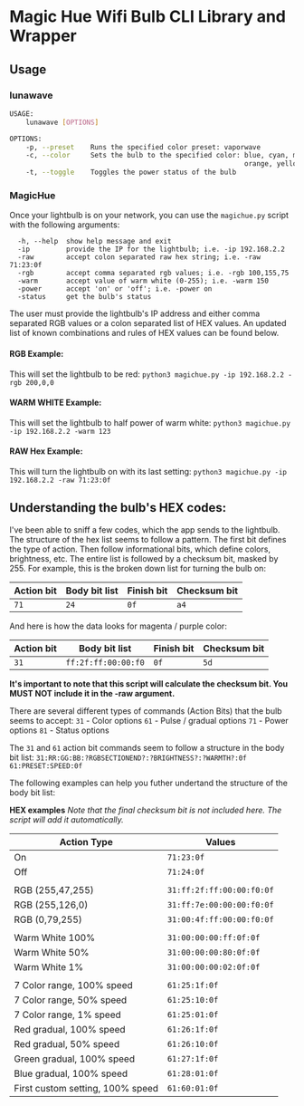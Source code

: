# Magic Hue Wifi Bulb CLI Library and Wrapper

## Usage
### lunawave
```bash
USAGE:
    lunawave [OPTIONS]

OPTIONS:
    -p, --preset    Runs the specified color preset: vaporwave
    -c, --color     Sets the bulb to the specified color: blue, cyan, magenta, green, red,
                                                          orange, yellow, white
    -t, --toggle    Toggles the power status of the bulb
```

### MagicHue
Once your lightbulb is on your network, you can use the `magichue.py` script with the following arguments:
```
  -h, --help  show help message and exit
  -ip         provide the IP for the lightbulb; i.e. -ip 192.168.2.2
  -raw        accept colon separated raw hex string; i.e. -raw 71:23:0f
  -rgb        accept comma separated rgb values; i.e. -rgb 100,155,75
  -warm       accept value of warm white (0-255); i.e. -warm 150
  -power      accept 'on' or 'off'; i.e. -power on
  -status     get the bulb's status
```
The user must provide the lightbulb's IP address and either comma separated RGB values or a colon separated list of HEX values. An updated list of known combinations and rules of HEX values can be found below.

#### RGB Example:
This will set the lightbulb to be red:
`python3 magichue.py -ip 192.168.2.2 -rgb 200,0,0`

#### WARM WHITE Example:
This will set the lightbulb to half power of warm white:
`python3 magichue.py -ip 192.168.2.2 -warm 123`

#### RAW Hex Example:
This will turn the lightbulb on with its last setting:
`python3 magichue.py -ip 192.168.2.2 -raw 71:23:0f`

## Understanding the bulb's HEX codes:
I've been able to sniff a few codes, which the app sends to the lightbulb. The structure of the hex list seems to follow a pattern. The first bit defines the type of action. Then follow informational bits, which define colors, brightness, etc. The entire list is followed by a checksum bit, masked by 255. For example, this is the broken down list for turning the bulb on:

|Action bit|Body bit list|Finish bit|Checksum bit|
|---|---|---|---|
|`71`|`24`|`0f`|`a4`|

And here is how the data looks for magenta / purple color:

|Action bit|Body bit list|Finish bit|Checksum bit|
|---|---|---|---|
|`31`|`ff:2f:ff:00:00:f0`|`0f`|`5d`|

**It's important to note that this script will calculate the checksum bit. You MUST NOT include it in the -raw argument.**

There are several different types of commands (Action Bits) that the bulb seems to accept:
`31` - Color options
`61` - Pulse / gradual options
`71` - Power options
`81` - Status options

The `31` and `61` action bit commands seem to follow a structure in the body bit list: 
`31:RR:GG:BB:?RGBSECTIONEND?:?BRIGHTNESS?:?WARMTH?:0f`
`61:PRESET:SPEED:0f`

The following examples can help you futher undertand the structure of the body bit list:

**HEX examples**
*Note that the final checksum bit is not included here. The script will add it automatically.*

|Action Type|Values|
|---|---|
|On|`71:23:0f`|
|Off|`71:24:0f`|
|||
|RGB (255,47,255)|`31:ff:2f:ff:00:00:f0:0f`|
|RGB (255,126,0)|`31:ff:7e:00:00:00:f0:0f`|
|RGB (0,79,255)|`31:00:4f:ff:00:00:f0:0f`|
|||
|Warm White 100%|`31:00:00:00:ff:0f:0f`|
|Warm White 50%|`31:00:00:00:80:0f:0f`|
|Warm White 1%|`31:00:00:00:02:0f:0f`|
|||
|7 Color range, 100% speed|`61:25:1f:0f`|
|7 Color range, 50% speed|`61:25:10:0f`|
|7 Color range, 1% speed|`61:25:01:0f`|
|Red gradual, 100% speed|`61:26:1f:0f`|
|Red gradual, 50% speed|`61:26:10:0f`|
|Green gradual, 100% speed|`61:27:1f:0f`|
|Blue gradual, 100% speed|`61:28:01:0f`|
|First custom setting, 100% speed|`61:60:01:0f`|
